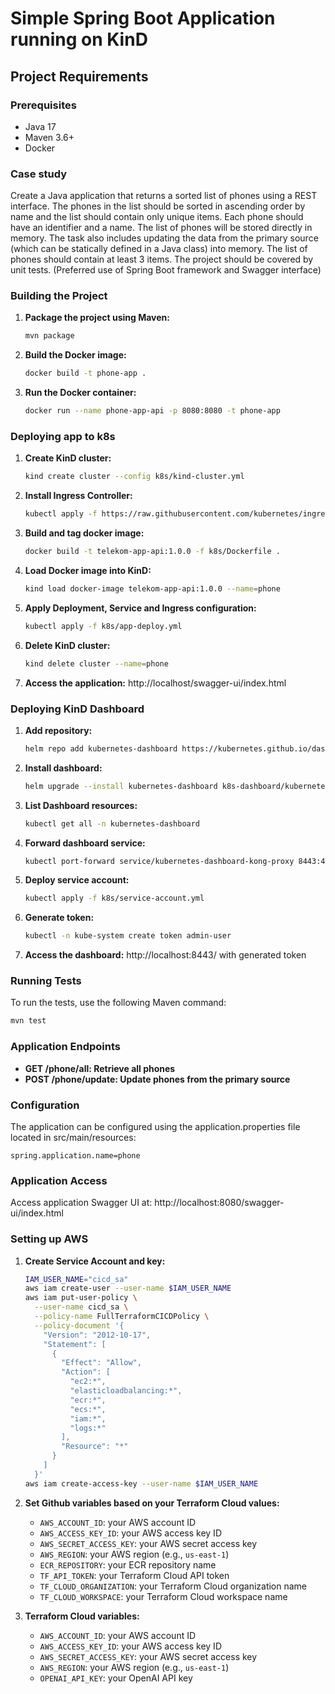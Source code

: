 # Simple Spring Boot Application running on KinD

## Project Requirements

### Prerequisites
- Java 17
- Maven 3.6+
- Docker

### Case study
Create a Java application that returns a sorted list of phones using a REST interface. The phones in the list should be sorted in ascending order by name and the list should contain only unique items. Each phone should have an identifier and a name. The list of phones will be stored directly in memory. The task also includes updating the data from the primary source (which can be statically defined in a Java class) into memory. The list of phones should contain at least 3 items. The project should be covered by unit tests. (Preferred use of Spring Boot framework and Swagger interface)

### Building the Project
1. **Package the project using Maven:**
   ```bash
   mvn package
   ```
2. **Build the Docker image:**
   ```bash
   docker build -t phone-app .
   ```
3. **Run the Docker container:**
   ```bash
   docker run --name phone-app-api -p 8080:8080 -t phone-app
   ```

### Deploying app to k8s
1. **Create KinD cluster:**
   ```bash
   kind create cluster --config k8s/kind-cluster.yml
   ```
2. **Install Ingress Controller:**
   ```bash
   kubectl apply -f https://raw.githubusercontent.com/kubernetes/ingress-nginx/main/deploy/static/provider/kind/deploy.yaml
   ```
3. **Build and tag docker image:**
   ```bash
   docker build -t telekom-app-api:1.0.0 -f k8s/Dockerfile .
   ```
4. **Load Docker image into KinD:**
   ```bash
   kind load docker-image telekom-app-api:1.0.0 --name=phone
   ```
5. **Apply Deployment, Service and Ingress configuration:**
   ```bash
   kubectl apply -f k8s/app-deploy.yml
   ```
6. **Delete KinD cluster:**
   ```bash
   kind delete cluster --name=phone 
   ```
7. **Access the application:**
   http://localhost/swagger-ui/index.html

### Deploying KinD Dashboard 
1. **Add repository:**
   ```bash
   helm repo add kubernetes-dashboard https://kubernetes.github.io/dashboard/
   ```
2. **Install dashboard:**
   ```bash
   helm upgrade --install kubernetes-dashboard k8s-dashboard/kubernetes-dashboard --create-namespace -n kubernetes-dashboard
   ```
3. **List Dashboard resources:**
   ```bash
   kubectl get all -n kubernetes-dashboard
   ```
4. **Forward dashboard service:**
   ```bash
   kubectl port-forward service/kubernetes-dashboard-kong-proxy 8443:443 -n kubernetes-dashboard
   ```
5. **Deploy service account:**
   ```bash
   kubectl apply -f k8s/service-account.yml
   ```
6. **Generate token:**
   ```bash
   kubectl -n kube-system create token admin-user
   ```
7. **Access the dashboard:**
   http://localhost:8443/ with generated token

### Running Tests
To run the tests, use the following Maven command:
```bash
mvn test
```

### Application Endpoints
- **GET /phone/all: Retrieve all phones**
- **POST /phone/update: Update phones from the primary source**

### Configuration
The application can be configured using the application.properties file located in src/main/resources:
```properties
spring.application.name=phone
```

### Application Access
Access application Swagger UI at: http://localhost:8080/swagger-ui/index.html

### Setting up AWS
1. **Create Service Account and key:**
   ```bash
   IAM_USER_NAME="cicd_sa"
   aws iam create-user --user-name $IAM_USER_NAME
   aws iam put-user-policy \
     --user-name cicd_sa \
     --policy-name FullTerraformCICDPolicy \
     --policy-document '{
       "Version": "2012-10-17",
       "Statement": [
         {
           "Effect": "Allow",
           "Action": [
             "ec2:*",
             "elasticloadbalancing:*",
             "ecr:*",
             "ecs:*",
             "iam:*",
             "logs:*"
           ],
           "Resource": "*"
         }
       ]
     }'
   aws iam create-access-key --user-name $IAM_USER_NAME
   ```
2. **Set Github variables based on your Terraform Cloud values:**
   - `AWS_ACCOUNT_ID`: your AWS account ID
   - `AWS_ACCESS_KEY_ID`: your AWS access key ID
   - `AWS_SECRET_ACCESS_KEY`: your AWS secret access key
   - `AWS_REGION`: your AWS region (e.g., `us-east-1`)
   - `ECR_REPOSITORY`: your ECR repository name
   - `TF_API_TOKEN`: your Terraform Cloud API token
   - `TF_CLOUD_ORGANIZATION`: your Terraform Cloud organization name
   - `TF_CLOUD_WORKSPACE`: your Terraform Cloud workspace name

3. **Terraform Cloud variables:**
   - `AWS_ACCOUNT_ID`: your AWS account ID
   - `AWS_ACCESS_KEY_ID`: your AWS access key ID
   - `AWS_SECRET_ACCESS_KEY`: your AWS secret access key
   - `AWS_REGION`: your AWS region (e.g., `us-east-1`)
   - `OPENAI_API_KEY`: your OpenAI API key